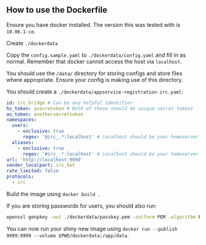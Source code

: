 ## How to use the Dockerfile

Ensure you have docker installed. The version this was tested
with is `18.06.1-ce`.

Create `./dockerdata`

Copy the `config.sample.yaml` to `./dockerdata/config.yaml` and fill in as normal. Remember
that docker cannot access the host via `localhost`.

You should use the `/data/` directory for storing configs and store files where appropriate. Ensure
your config is making use of this directory.

You should create a `./dockerdata/appservice-registration-irc.yaml`:

```yaml
id: irc_bridge # Can be any helpful identifier
hs_token: asecretoken # Both of these should be unique secret tokens
as_token: anothersecrettoken
namespaces:
  users:
    - exclusive: true
      regex: '@irc_.*:localhost' # localhost should be your homeserver's server_name
  aliases:
    - exclusive: true
      regex: '#irc_.*:localhost' # localhost should be your homeserver's server_name
url: 'http://localhost:9999'
sender_localpart: irc_bot
rate_limited: false
protocols:
  - irc
```

Build the image using `docker build .`

If you are storing passwords for users, you should also run:

```sh
openssl genpkey -out ./dockerdata/passkey.pem -outform PEM -algorithm RSA -pkeyopt rsa_keygen_bits:2048
```

You can now run your shiny new image using `docker run --publish 9999:9999 --volume $PWD/dockerdata:/app/data`.

